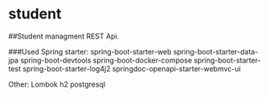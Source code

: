 # student

##Student managment REST Api.

###Used Spring starter:
spring-boot-starter-web
spring-boot-starter-data-jpa
spring-boot-devtools
spring-boot-docker-compose
spring-boot-starter-test
spring-boot-starter-log4j2
springdoc-openapi-starter-webmvc-ui

Other:
Lombok
h2
postgresql
